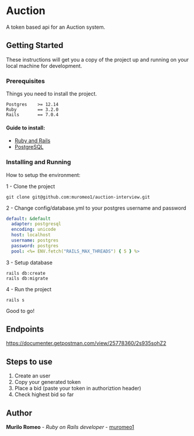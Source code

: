 # Auction

A token based api for an Auction system.

## Getting Started

These instructions will get you a copy of the project up and running on your local machine for development.

### Prerequisites

Things you need to install the project.

```
Postgres 	>= 12.14
Ruby 		== 3.2.0
Rails		== 7.0.4
```

#### Guide to install:

- [Ruby and Rails](https://gorails.com/setup/ubuntu/20.04)
- [PostgreSQL](https://www.postgresql.org/download/linux/ubuntu/)

### Installing and Running

How to setup the environment:

1 - Clone the project

```
git clone git@github.com:muromeo1/auction-interview.git
```

2 - Change config/database.yml to your postgres username and password

```yml
default: &default
  adapter: postgresql
  encoding: unicode
  host: localhost
  username: postgres
  password: postgres
  pool: <%= ENV.fetch("RAILS_MAX_THREADS") { 5 } %>
```

3 - Setup database

```
rails db:create
rails db:migrate
```

4 - Run the project

```
rails s
```

Good to go!

## Endpoints
https://documenter.getpostman.com/view/25778360/2s935sohZ2

## Steps to use
1) Create an user
2) Copy your generated token
3) Place a bid (paste your token in authoriztion header)
4) Check highest bid so far

## Author

**Murilo Romeo** - *Ruby on Rails developer* - [muromeo1](https://github.com/muromeo1)
